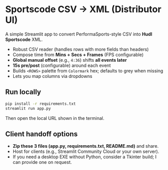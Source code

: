 
# Sportscode CSV → XML (Distributor UI)

A simple Streamlit app to convert PerformaSports-style CSV into **Hudl Sportscode** XML.
- Robust CSV reader (handles rows with more fields than headers)
- Compose time from **Mins + Secs + Frames** (FPS configurable)
- **Global manual offset** (e.g., `4:36`) shifts **all events later**
- **15s pre/post** (configurable) around each event
- Builds `<ROWS>` palette from `Colormark` hex; defaults to grey when missing
- Lets you map columns via dropdowns

## Run locally
```bash
pip install -r requirements.txt
streamlit run app.py
```

Then open the local URL shown in the terminal.

## Client handoff options
- **Zip these 3 files (app.py, requirements.txt, README.md)** and share.
- Host for clients (e.g., Streamlit Community Cloud or your own server).
- If you need a desktop EXE without Python, consider a Tkinter build; I can provide one on request.
